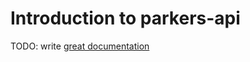 # Introduction to parkers-api

TODO: write [great documentation](http://jacobian.org/writing/what-to-write/)
